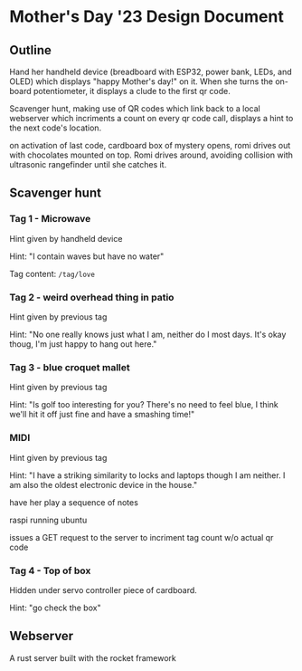 # Mother's Day '23 Design Document

## Outline

Hand her handheld device (breadboard with ESP32, power bank, LEDs, and OLED) which displays "happy Mother's day!" on it. When she turns the on-board potentiometer, it displays a clude to the first qr code.

Scavenger hunt, making use of QR codes which link back to a local webserver which incriments a count on every qr code call, displays a hint to the next code's location.

on activation of last code, cardboard box of mystery opens, romi drives out with chocolates mounted on top. Romi drives around, avoiding collision with ultrasonic rangefinder until she catches it.

## Scavenger hunt

### Tag 1 - Microwave

Hint given by handheld device

Hint: "I contain waves but have no water"

Tag content: `/tag/love`

### Tag 2 - weird overhead thing in patio

Hint given by previous tag

Hint: "No one really knows just what I am, neither do I most days. It's okay thoug, I'm just happy to hang out here."

### Tag 3 - blue croquet mallet

Hint given by previous tag

Hint: "Is golf too interesting for you? There's no need to feel blue, I think we'll hit it off just fine and have a smashing time!"

### MIDI

Hint given by previous tag

Hint: "I have a striking similarity to locks and laptops though I am neither. I am also the oldest electronic device in the house."

have her play a sequence of notes

raspi running ubuntu

issues a GET request to the server to incriment tag count w/o actual qr code

### Tag 4 - Top of box

Hidden under servo controller piece of cardboard.

Hint: "go check the box"


## Webserver

A rust server built with the rocket framework 
